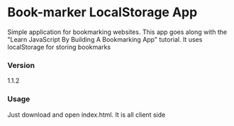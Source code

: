 # Book-marker LocalStorage App

Simple application for bookmarking websites. This app goes along with the "Learn JavaScript By Building A Bookmarking App" tutorial. It uses localStorage for storing bookmarks 

### Version
1.1.2

### Usage

Just download and open index.html. It is all client side
